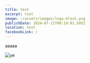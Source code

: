 ```yaml
---
title: test
excerpt: tset
image: ~/assets/images/logo-black.png
publishDate: 2024-07-11T00:19:01.505Z
location: test
facebookLink: /
---
```

aaaaa



![ye](~/assets/images/logo-black-text-bottom-v.png "ye")